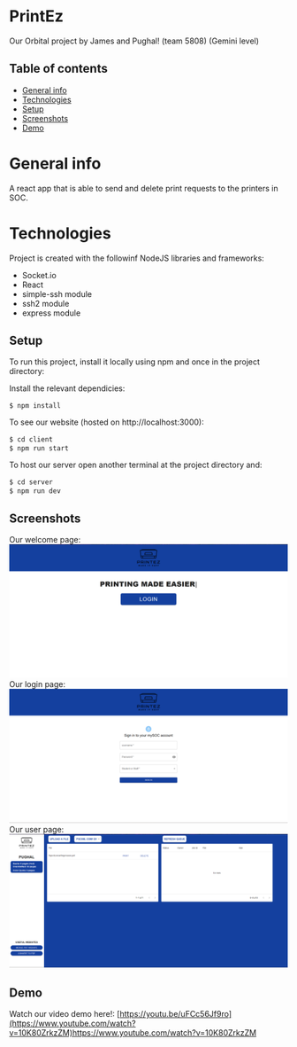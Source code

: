 # PrintEz

Our Orbital project by James and Pughal!
(team 5808) (Gemini level)

## Table of contents

- [General info](#general-info)
- [Technologies](#technologies)
- [Setup](#setup)
- [Screenshots](#screenshots)
- [Demo](#demo)

# General info

A react app that is able to send and delete print requests to the printers in SOC.

# Technologies

Project is created with the followinf NodeJS libraries and frameworks:

- Socket.io
- React
- simple-ssh module
- ssh2 module
- express module

## Setup

To run this project, install it locally using npm and once in the project directory:

Install the relevant dependicies:

```
$ npm install
```

To see our website (hosted on http://localhost:3000):

```
$ cd client
$ npm run start
```

To host our server open another terminal at the project directory and:

```
$ cd server
$ npm run dev
```

## Screenshots

Our welcome page:
![Welcome](client/src/assets/welcome.png)
Our login page:
![Login](client/src/assets/login.png)
Our user page:
![UploadPage](client/src/assets/user.png)

## Demo

Watch our video demo here!:
[https://youtu.be/uFCc56Jf9ro](https://www.youtube.com/watch?v=10K80ZrkzZM)https://www.youtube.com/watch?v=10K80ZrkzZM
